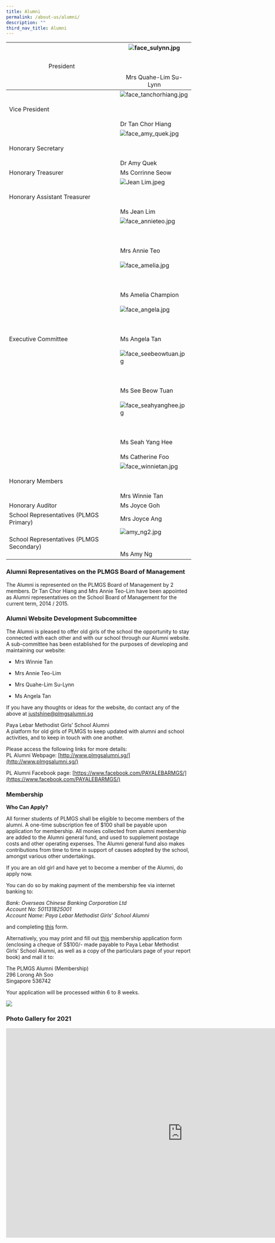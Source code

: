 ```yaml
---
title: Alumni
permalink: /about-us/alumni/
description: ""
third_nav_title: Alumni
---
```

<table class="tg">
<thead>
  <tr>
    <th class="tg-fwnj"><span style="font-weight:normal">President</span></th>
    <th class="tg-fwnj"><img alt="face_sulynn.jpg" src="/images/face_sulynn.jpg"><br><br><br><br><span style="font-weight:normal">Mrs Quahe-Lim Su-Lynn</span><br></th>
  </tr>
</thead>
<tbody>
  <tr>
    <td class="tg-yvtv">Vice President<br></td>
    <td class="tg-iual"><img alt="face_tanchorhiang.jpg" src="/images/face_tanchorhiang.jpg"><br><br><br><br>Dr Tan Chor Hiang<br></td>
  </tr>
  <tr>
    <td class="tg-sdzj">Honorary Secretary                                                <br></td>
    <td class="tg-fwnj"><img alt="face_amy_quek.jpg" src="/images/face_amy_quek.jpg"><br><br><br><br>Dr Amy Quek</td>
  </tr>
  <tr>
    <td class="tg-yvtv">Honorary Treasurer<br></td>
    <td class="tg-yvtv">Ms Corrinne Seow<br></td>
  </tr>
  <tr>
    <td class="tg-sdzj">Honorary Assistant Treasurer<br></td>
    <td class="tg-fwnj"><img alt="Jean Lim.jpeg" src="/images/Jean%20Lim.jpg"><br><br><br><br>Ms Jean Lim<br></td>
  </tr>
  <tr>
    <td class="tg-yvtv">Executive Committee<br></td>
    <td class="tg-iual"><img alt="face_annieteo.jpg" src="/images/face_annieteo.jpg"><br><br><br><br>Mrs Annie Teo<br><br><img alt="face_amelia.jpg" src="/images/face_amelia.jpg"><br><br><br><br>Ms Amelia Champion<br><br><img alt="face_angela.jpg" src="/images/face_angela.jpg"><br><br><br><br>Ms Angela Tan<br><br><img alt="face_seebeowtuan.jpg" src="/images/face_seebeowtuan.jpg"><br><br><br><br>Ms See Beow Tuan<br><br><img alt="face_seahyanghee.jpg" src="/images/face_seahyanghee.jpg"><br><br><br><br>Ms Seah Yang Hee<br><br>Ms Catherine Foo<br></td>
  </tr>
  <tr>
    <td class="tg-sdzj">Honorary Members<br></td>
    <td class="tg-fwnj"><img alt="face_winnietan.jpg" src="/images/face_winnietan.jpg"><br><br><br><br>Mrs Winnie Tan<br></td>
  </tr>
  <tr>
    <td class="tg-yvtv">Honorary Auditor<br></td>
    <td class="tg-yvtv">Ms Joyce Goh<br></td>
  </tr>
  <tr>
    <td class="tg-sdzj">School Representatives (PLMGS Primary)<br></td>
    <td class="tg-sdzj">Mrs Joyce Ang<br></td>
  </tr>
  <tr>
    <td class="tg-yvtv">School Representatives (PLMGS Secondary)<br></td>
    <td class="tg-iual"><img alt="amy_ng2.jpg" src="/images/amy_ng2-1.jpg"><br><br><br>Ms Amy Ng</td>
  </tr>
</tbody>
</table>

### Alumni Representatives on the PLMGS Board of Management

The Alumni is represented on the PLMGS Board of Management by 2 members. Dr Tan Chor Hiang and Mrs Annie Teo-Lim have been appointed as Alumni representatives on the School Board of Management for the current term, 2014 / 2015.

  

### Alumni Website Development Subcommittee

The Alumni is pleased to offer old girls of the school the opportunity to stay connected with each other and with our school through our Alumni website. A sub-committee has been established for the purposes of developing and maintaining our website:

*   Mrs Winnie Tan  
    
*   Mrs Annie Teo-Lim  
    
*   Mrs Quahe-Lim Su-Lynn  
    
*   Ms Angela Tan  
    
If you have any thoughts or ideas for the website, do contact any of the above at justshine@plmgsalumni.sg

  

Paya Lebar Methodist Girls’ School Alumni <br>
A platform for old girls of PLMGS to keep updated with alumni and school activities, and to keep in touch with one another.

  

Please access the following links for more details: <br>
PL Alumni Webpage:&nbsp;[http://www.plmgsalumni.sg/](http://www.plmgsalumni.sg/)

PL Alumni Facebook page:&nbsp;[https://www.facebook.com/PAYALEBARMGS/](https://www.facebook.com/PAYALEBARMGS/)

  

### Membership

**Who Can Apply?**

All former students of PLMGS shall be eligible to become members of the alumni. A one-time subscription fee of $100 shall be payable upon application for membership. All monies collected from alumni membership are added to the Alumni general fund, and used to supplement postage costs and other operating expenses. The Alumni general fund also makes contributions from time to time in support of causes adopted by the school, amongst various other undertakings.

  

If you are an old girl and have yet to become a member of the Alumni, do apply now.

  

You can do so by making payment of the membership fee via internet banking to:

_Bank: Overseas Chinese Banking Corporation Ltd_ <br>
_Account No: 501131825001_ <br>
_Account Name: Paya Lebar Methodist Girls’ School Alumni_

and completing&nbsp;[this](http://www.plmgsalumni.sg/membership-registration.asp)&nbsp;form.

Alternatively, you may print and fill out&nbsp;[this](http://www.plmgsalumni.sg/membership-registration.asp)&nbsp;membership application form (enclosing a cheque of S$100/- made payable to Paya Lebar Methodist Girls’ School Alumni, as well as a copy of the particulars page of your report book) and mail it to:

  

The PLMGS Alumni (Membership) <br>
296 Lorong Ah Soo <br>
Singapore 536742

Your application will be processed within 6 to 8 weeks.

![](/images/pl_alumni_banner01.jpg)

### Photo Gallery for 2021

<iframe allowfullscreen="true" height="569" width="960" frameborder="0" src="https://docs.google.com/presentation/d/e/2PACX-1vR5t8bYedZhEs9mQd-KTiqKwREfYZknX3W_X2A-caYBTHQlLjNor2OBhaDE5-q7aaFSkn5MKMsQqdpI/embed?start=true&amp;loop=true&amp;delayms=3000"></iframe>